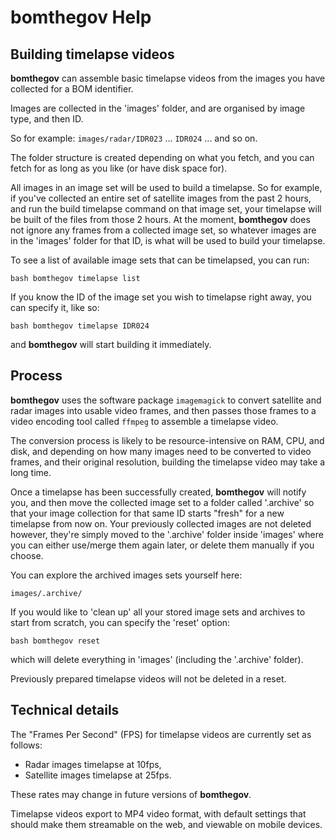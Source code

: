 ﻿# bomthegov Help

## Building timelapse videos

**bomthegov** can assemble basic timelapse videos from the images you have collected for a BOM identifier.

Images are collected in the 'images' folder, and are organised by image type, and then ID.

So for example: `images/radar/IDR023` ... `IDR024` ... and so on.

The folder structure is created depending on what you fetch, and you can fetch for as long as you like (or have disk space for).

All images in an image set will be used to build a timelapse. So for example, if you've collected an entire set of satellite images from the past 2 hours, and run the build timelapse command on that image set, your timelapse will be built of the files from those 2 hours. At the moment, **bomthegov** does not ignore any frames from a collected image set, so whatever images are in the 'images' folder for that ID, is what will be used to build your timelapse.

To see a list of available image sets that can be timelapsed, you can run:

  `bash bomthegov timelapse list`

If you know the ID of the image set you wish to timelapse right away, you can specify it, like so:

  `bash bomthegov timelapse IDR024`

and **bomthegov** will start building it immediately.



## Process

**bomthegov** uses the software package `imagemagick` to convert satellite and radar images into usable video frames, and then passes those frames to a video encoding tool called `ffmpeg` to assemble a timelapse video.

The conversion process is likely to be resource-intensive on RAM, CPU, and disk, and depending on how many images need to be converted to video frames, and their original resolution, building the timelapse video may take a long time.

Once a timelapse has been successfully created, **bomthegov** will notify you, and then move the collected image set to a folder called '.archive' so that your image collection for that same ID starts "fresh" for a new timelapse from now on. Your previously collected images are not deleted however, they're simply moved to the '.archive' folder inside 'images' where you can either use/merge them again later, or delete them manually if you choose.

You can explore the archived images sets yourself here:

  `images/.archive/`

If you would like to 'clean up' all your stored image sets and archives to start from scratch, you can specify the 'reset' option:

  `bash bomthegov reset`

which will delete everything in 'images' (including the '.archive' folder).

Previously prepared timelapse videos will not be deleted in a reset.



## Technical details

The "Frames Per Second" (FPS) for timelapse videos are currently set as follows:

  * Radar images timelapse at 10fps,
  * Satellite images timelapse at 25fps.

These rates may change in future versions of **bomthegov**.

Timelapse videos export to MP4 video format, with default settings that should make them streamable on the web, and viewable on mobile devices.

